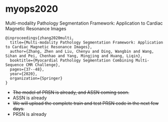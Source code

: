# myops2020

Multi-modality Pathology Segmentation Framework: Application to Cardiac Magnetic Resonance Images
```
@inproceedings{zhang2020multi,
  title={Multi-modality Pathology Segmentation Framework: Application to Cardiac Magnetic Resonance Images},
  author={Zhang, Zhen and Liu, Chenyu and Ding, Wangbin and Wang, Sihan and Pei, Chenhao and Yang, Mingjing and Huang, Liqin},
  booktitle={Myocardial Pathology Segmentation Combining Multi-Sequence CMR Challenge},
  pages={37--48},
  year={2020},
  organization={Springer}
}
```
- ~~The model of PRSN is already, and ASSN coming soon.~~
- ASSN is already
- ~~We will upload the complete train and test PRSN code in the next few days.~~
- PRSN is already
